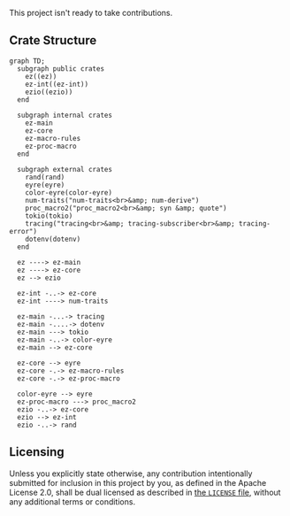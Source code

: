 This project isn't ready to take contributions.

## Crate Structure

```mermaid
graph TD;
  subgraph public crates
    ez((ez))
    ez-int((ez-int))
    ezio((ezio))
  end

  subgraph internal crates
    ez-main
    ez-core
    ez-macro-rules
    ez-proc-macro
  end

  subgraph external crates
    rand(rand)
    eyre(eyre)
    color-eyre(color-eyre)
    num-traits("num-traits<br>&amp; num-derive")
    proc_macro2("proc_macro2<br>&amp; syn &amp; quote")
    tokio(tokio)
    tracing("tracing<br>&amp; tracing-subscriber<br>&amp; tracing-error")
    dotenv(dotenv)
  end

  ez ----> ez-main
  ez ----> ez-core
  ez --> ezio

  ez-int -..-> ez-core
  ez-int ----> num-traits

  ez-main -...-> tracing
  ez-main -....-> dotenv
  ez-main ---> tokio
  ez-main -..-> color-eyre
  ez-main --> ez-core

  ez-core --> eyre
  ez-core -.-> ez-macro-rules
  ez-core -.-> ez-proc-macro

  color-eyre --> eyre
  ez-proc-macro ---> proc_macro2
  ezio -..-> ez-core
  ezio --> ez-int
  ezio -..-> rand
```

## Licensing

Unless you explicitly state otherwise, any contribution intentionally submitted
for inclusion in this project by you, as defined in the Apache License 2.0,
shall be dual licensed as described in [the `LICENSE` file](LICENSE), without
any additional terms or conditions.
